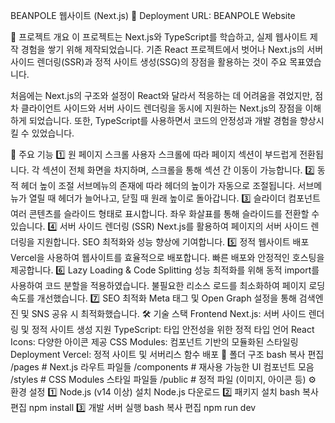 BEANPOLE 웹사이트 (Next.js)
🔗 Deployment URL: BEANPOLE Website

📌 프로젝트 개요
이 프로젝트는 Next.js와 TypeScript를 학습하고, 실제 웹사이트 제작 경험을 쌓기 위해 제작되었습니다.
기존 React 프로젝트에서 벗어나 Next.js의 서버 사이드 렌더링(SSR)과 정적 사이트 생성(SSG)의 장점을 활용하는 것이 주요 목표였습니다.

처음에는 Next.js의 구조와 설정이 React와 달라서 적응하는 데 어려움을 겪었지만, 점차 클라이언트 사이드와 서버 사이드 렌더링을 동시에 지원하는 Next.js의 장점을 이해하게 되었습니다.
또한, TypeScript를 사용하면서 코드의 안정성과 개발 경험을 향상시킬 수 있었습니다.

🎯 주요 기능
1️⃣ 원 페이지 스크롤
사용자 스크롤에 따라 페이지 섹션이 부드럽게 전환됩니다.
각 섹션이 전체 화면을 차지하며, 스크롤을 통해 섹션 간 이동이 가능합니다.
2️⃣ 동적 헤더 높이 조절
서브메뉴의 존재에 따라 헤더의 높이가 자동으로 조절됩니다.
서브메뉴가 열릴 때 헤더가 늘어나고, 닫힐 때 원래 높이로 돌아갑니다.
3️⃣ 슬라이더 컴포넌트
여러 콘텐츠를 슬라이드 형태로 표시합니다.
좌우 화살표를 통해 슬라이드를 전환할 수 있습니다.
4️⃣ 서버 사이드 렌더링 (SSR)
Next.js를 활용하여 페이지의 서버 사이드 렌더링을 지원합니다.
SEO 최적화와 성능 향상에 기여합니다.
5️⃣ 정적 웹사이트 배포
Vercel을 사용하여 웹사이트를 효율적으로 배포합니다.
빠른 배포와 안정적인 호스팅을 제공합니다.
6️⃣ Lazy Loading & Code Splitting
성능 최적화를 위해 동적 import를 사용하여 코드 분할을 적용하였습니다.
불필요한 리소스 로드를 최소화하여 페이지 로딩 속도를 개선했습니다.
7️⃣ SEO 최적화
Meta 태그 및 Open Graph 설정을 통해 검색엔진 및 SNS 공유 시 최적화했습니다.
🛠️ 기술 스택
Frontend
Next.js: 서버 사이드 렌더링 및 정적 사이트 생성 지원
TypeScript: 타입 안전성을 위한 정적 타입 언어
React Icons: 다양한 아이콘 제공
CSS Modules: 컴포넌트 기반의 모듈화된 스타일링
Deployment
Vercel: 정적 사이트 및 서버리스 함수 배포
📁 폴더 구조
bash
복사
편집
/pages         # Next.js 라우트 파일들
/components    # 재사용 가능한 UI 컴포넌트 모음
/styles        # CSS Modules 스타일 파일들
/public        # 정적 파일 (이미지, 아이콘 등)
⚙️ 환경 설정
1️⃣ Node.js (v14 이상) 설치
Node.js 다운로드
2️⃣ 패키지 설치
bash
복사
편집
npm install
3️⃣ 개발 서버 실행
bash
복사
편집
npm run dev
